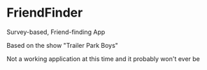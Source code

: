 # FriendFinder
Survey-based, Friend-finding App


Based on the show "Trailer Park Boys"


Not a working application at this time and it probably won't ever be
